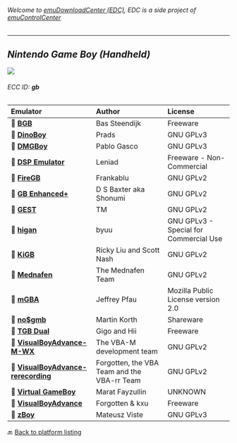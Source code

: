 ###### Welcome to [emuDownloadCenter (EDC)](https://github.com/PhoenixInteractiveNL/emuDownloadCenter/wiki/), EDC is a side project of [emuControlCenter](https://github.com/PhoenixInteractiveNL/emuControlCenter/wiki/)
***
## _Nintendo Game Boy (Handheld)_
![](https://raw.githubusercontent.com/wiki/PhoenixInteractiveNL/emuDownloadCenter/images_platform/ecc_gb_teaser.png)
###### ECC ID: **gb**

| Emulator   | Author      | License     |
|:-----------|:------------|:------------|
| :file_folder: [**BGB**](https://github.com/PhoenixInteractiveNL/emuDownloadCenter/wiki/Emulator-bgb#menu) | Bas Steendijk | Freeware |
| :file_folder: [**DinoBoy**](https://github.com/PhoenixInteractiveNL/emuDownloadCenter/wiki/Emulator-dinoboy#menu) | Prads | GNU GPLv3 |
| :file_folder: [**DMGBoy**](https://github.com/PhoenixInteractiveNL/emuDownloadCenter/wiki/Emulator-dmgboy#menu) | Pablo Gasco | GNU GPLv3 |
| :file_folder: [**DSP Emulator**](https://github.com/PhoenixInteractiveNL/emuDownloadCenter/wiki/Emulator-dsp#menu) | Leniad | Freeware - Non-Commercial |
| :file_folder: [**FireGB**](https://github.com/PhoenixInteractiveNL/emuDownloadCenter/wiki/Emulator-firegb#menu) | Frankablu | GNU GPLv2 |
| :file_folder: [**GB Enhanced+**](https://github.com/PhoenixInteractiveNL/emuDownloadCenter/wiki/Emulator-gbeplus#menu) | D S Baxter aka Shonumi | GNU GPLv2 |
| :file_folder: [**GEST**](https://github.com/PhoenixInteractiveNL/emuDownloadCenter/wiki/Emulator-gest#menu) | TM | GNU GPLv2 |
| :file_folder: [**higan**](https://github.com/PhoenixInteractiveNL/emuDownloadCenter/wiki/Emulator-higan#menu) | byuu | GNU GPLv3 - Special for Commercial Use |
| :file_folder: [**KiGB**](https://github.com/PhoenixInteractiveNL/emuDownloadCenter/wiki/Emulator-kigb#menu) | Ricky Liu and Scott Nash | GNU GPLv2 |
| :file_folder: [**Mednafen**](https://github.com/PhoenixInteractiveNL/emuDownloadCenter/wiki/Emulator-mednafen#menu) | The Mednafen Team | GNU GPLv2 |
| :file_folder: [**mGBA**](https://github.com/PhoenixInteractiveNL/emuDownloadCenter/wiki/Emulator-mgba#menu) | Jeffrey Pfau | Mozilla Public License version 2.0 |
| :file_folder: [**no$gmb**](https://github.com/PhoenixInteractiveNL/emuDownloadCenter/wiki/Emulator-nogmb#menu) | Martin Korth | Shareware |
| :file_folder: [**TGB Dual**](https://github.com/PhoenixInteractiveNL/emuDownloadCenter/wiki/Emulator-tgbdual#menu) | Gigo and Hii | Freeware |
| :file_folder: [**VisualBoyAdvance-M-WX**](https://github.com/PhoenixInteractiveNL/emuDownloadCenter/wiki/Emulator-vbam#menu) | The VBA-M development team | GNU GPLv2 |
| :file_folder: [**VisualBoyAdvance-rerecording**](https://github.com/PhoenixInteractiveNL/emuDownloadCenter/wiki/Emulator-vbarr#menu) | Forgotten, the VBA Team and the VBA-rr Team | GNU GPLv2 |
| :file_folder: [**Virtual GameBoy**](https://github.com/PhoenixInteractiveNL/emuDownloadCenter/wiki/Emulator-vgb#menu) | Marat Fayzullin | UNKNOWN |
| :file_folder: [**VisualBoyAdvance**](https://github.com/PhoenixInteractiveNL/emuDownloadCenter/wiki/Emulator-visualboyadvance#menu) | Forgotten & kxu | Freeware |
| :file_folder: [**zBoy**](https://github.com/PhoenixInteractiveNL/emuDownloadCenter/wiki/Emulator-zboy#menu) | Mateusz Viste | GNU GPLv3 |

:back: [Back to platform listing](https://github.com/PhoenixInteractiveNL/emuDownloadCenter/wiki/EDC-Platform-List)
